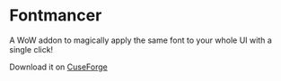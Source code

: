 # Fontmancer

A WoW addon to magically apply the same font to your whole UI with a single click!

Download it on [CuseForge](https://link-url-here.org)
